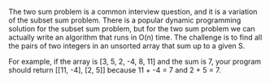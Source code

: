 The two sum problem is a common interview question,
and it is a variation of the subset sum problem.
There is a popular dynamic programming solution for the subset sum problem,
but for the two sum problem we can actually write an algorithm that runs in O(n) time.
The challenge is to find all the pairs of two integers in an unsorted array
that sum up to a given S.

For example, if the array is [3, 5, 2, -4, 8, 11] and the sum is 7,
your program should return [[11, -4], [2, 5]] because 11 + -4 = 7 and 2 + 5 = 7.